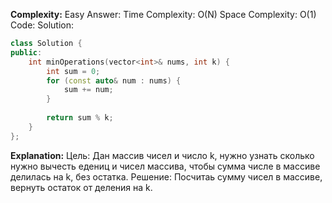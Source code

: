 **Complexity:** Easy
Answer:
	Time Complexity: O(N)
	Space Complexity: O(1)
Code:
Solution:
```cpp
class Solution {
public:
	int minOperations(vector<int>& nums, int k) {
		int sum = 0;
		for (const auto& num : nums) {
			sum += num;
		}
		  
		return sum % k;
	}
};
```
**Explanation:**
	Цель: Дан массив чисел и число k, нужно узнать сколько нужно вычесть едениц и чисел массива, чтобы сумма числе в массиве делилась на k, без остатка.
	Pешение: Посчитаь сумму чисел в массиве, вернуть остаток от деления на k.